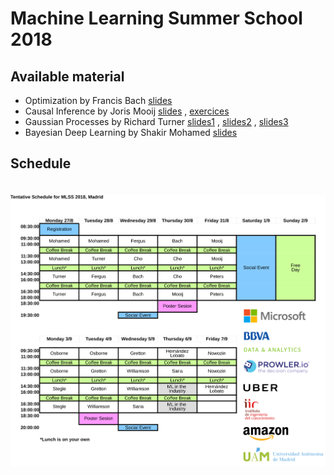 # Machine Learning Summer School 2018

## Available material

- Optimization by Francis Bach [slides](slides/francis_bach_optimization/bach.pdf)
- Causal Inference by Joris Mooij
[slides](slides/joris_mooij_causal_inference/mooij.pdf)
, [exercices](slides/joris_mooij_causal_inference/mooij_ex.pdf)
- Gaussian Processes by Richard Turner [slides1](slides/richard_turner_gaussian_processes/turner1.pdf)
, [slides2](slides/richard_turner_gaussian_processes/turner2.pdf)
, [slides3](slides/richard_turner_gaussian_processes/turner3.pdf)
- Bayesian Deep Learning by Shakir Mohamed [slides](slides/shakir_mohamed_bayesian_deep_learning/mohamed.pdf)

## Schedule 

<p align="center">
  <img alt="schedule" src="figures/schedule_MLSS_2018_logos.svg" vspace="20" widht="80%"/>
</p>
